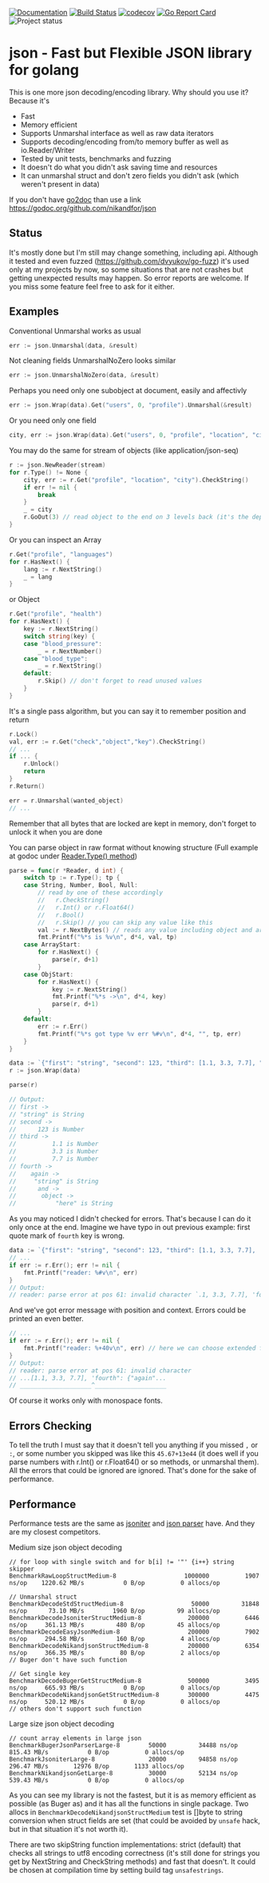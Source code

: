 [![Documentation](https://godoc.org/github.com/nikandfor/json?status.svg)](http://godoc.org/github.com/nikandfor/json)
[![Build Status](https://travis-ci.com/nikandfor/json.svg?branch=master)](https://travis-ci.com/nikandfor/json)
[![codecov](https://codecov.io/gh/nikandfor/json/branch/master/graph/badge.svg)](https://codecov.io/gh/nikandfor/json)
[![Go Report Card](https://goreportcard.com/badge/github.com/nikandfor/json)](https://goreportcard.com/report/github.com/nikandfor/json)
![Project status](https://img.shields.io/badge/status-Developing-yellow.svg)

# json - Fast but Flexible JSON library for golang

This is one more json decoding/encoding library. Why should you use it? Because it's
* Fast
* Memory efficient
* Supports Unmarshal interface as well as raw data iterators
* Supports decoding/encoding from/to memory buffer as well as io.Reader/Writer
* Tested by unit tests, benchmarks and fuzzing
* It doesn't do what you didn't ask saving time and resources
* It can unmarshal struct and don't zero fields you didn't ask (which weren't present in data)

If you don't have [go2doc](https://chrome.google.com/webstore/detail/go2doc/mnpdpppgidppdhingkmlcmmgdjknecif) than use a link https://godoc.org/github.com/nikandfor/json

## Status
It's mostly done but I'm still may change something, including api.
Although it tested and even fuzzed (https://github.com/dvyukov/go-fuzz) it's used only at my projects by now, so some situations that are not crashes but getting unexpected results may happen. So error reports are welcome. If you miss some feature feel free to ask for it either.

## Examples

Conventional Unmarshal works as usual
```go
err := json.Unmarshal(data, &result)
```

Not cleaning fields UnmarshalNoZero looks similar
```go
err := json.UnmarshalNoZero(data, &result)
```

Perhaps you need only one subobject at document, easily and affectivly
```go
err := json.Wrap(data).Get("users", 0, "profile").Unmarshal(&result)
```

Or you need only one field
```go
city, err := json.Wrap(data).Get("users", 0, "profile", "location", "city").CheckString()
```

You may do the same for stream of objects (like application/json-seq)
```go
r := json.NewReader(stream)
for r.Type() != None {
    city, err := r.Get("profile", "location", "city").CheckString()
    if err != nil {
        break
    }
    _ = city
    r.GoOut(3) // read object to the end on 3 levels back (it's the depth we've got to by Get(...))
}
```

Or you can inspect an Array
```go
r.Get("profile", "languages")
for r.HasNext() {
    lang := r.NextString()
    _ = lang
}
```
or Object
```go
r.Get("profile", "health")
for r.HasNext() {
    key := r.NextString()
    switch string(key) {
    case "blood_pressure":
        _ = r.NextNumber()
    case "blood_type":
        _ = r.NextString()
    default:
        r.Skip() // don't forget to read unused values
    }
}
```

It's a single pass algorithm, but you can say it to remember position and return
```go
r.Lock()
val, err := r.Get("check","object","key").CheckString()
// ...
if ... {
    r.Unlock()
    return
}
r.Return()

err = r.Unmarshal(wanted_object)
// ...
```
Remember that all bytes that are locked are kept in memory, don't forget to unlock it when you are done

You can parse object in raw format without knowing structure (Full example at godoc under [Reader.Type() method](https://godoc.org/github.com/nikandfor/json#example-Reader-Type))
```go
parse = func(r *Reader, d int) {
    switch tp := r.Type(); tp {
    case String, Number, Bool, Null:
        // read by one of these accordingly
        //   r.CheckString()
        //   r.Int() or r.Float64()
        //   r.Bool()
        //   r.Skip() // you can skip any value like this
        val := r.NextBytes() // reads any value including object and array as raw bytes
        fmt.Printf("%*s is %v\n", d*4, val, tp)
    case ArrayStart:
        for r.HasNext() {
            parse(r, d+1)
        }
    case ObjStart:
        for r.HasNext() {
            key := r.NextString()
            fmt.Printf("%*s ->\n", d*4, key)
            parse(r, d+1)
        }
    default:
        err := r.Err()
        fmt.Printf("%*s got type %v err %#v\n", d*4, "", tp, err)
    }
}

data := `{"first": "string", "second": 123, "third": [1.1, 3.3, 7.7], "fourth": {"again": "string", "and": {"object": "here"}}}`
r := json.Wrap(data)

parse(r)

// Output:
// first ->
// "string" is String
// second ->
//      123 is Number
// third ->
//          1.1 is Number
//          3.3 is Number
//          7.7 is Number
// fourth ->
//    again ->
//     "string" is String
//      and ->
//       object ->
//           "here" is String
```
As you may noticed I didn't checked for errors. That's because I can do it only once at the end. Imagine we have typo in out previous example: first quote mark of `fourth` key is wrong.
```go
data := `{"first": "string", "second": 123, "third": [1.1, 3.3, 7.7], 'fourth": {"again": "string", "and": {"object": "here"}}}`
// ...
if err := r.Err(); err != nil {
    fmt.Printf("reader: %#v\n", err)
}
// Output:
// reader: parse error at pos 61: invalid character `.1, 3.3, 7.7], 'fourth": {"agai`
```
And we've got error message with position and context.
Errors could be printed an even better.
```go
// ...
if err := r.Err(); err != nil {
    fmt.Printf("reader: %+40v\n", err) // here we can choose extended format and context size (works for # either)
}
// Output:
// reader: parse error at pos 61: invalid character
// ...[1.1, 3.3, 7.7], 'fourth": {"again"...
// ____________________^____________________
```
Of course it works only with monospace fonts.

## Errors Checking
To tell the truth I must say that it doesn't tell you anything if you missed `,` or `:`, or some number you skipped was like this `45.67+13e44` (it does well if you parse numbers with r.Int() or r.Float64() or so methods, or unmarshal them).
All the errors that could be ignored are ignored. That's done for the sake of performance.

## Performance
Performance tests are the same as [jsoniter](https://github.com/json-iterator/go-benchmark/blob/master/src/github.com/json-iterator/go-benchmark/benchmark_medium_payload_test.go) and [json parser](https://github.com/buger/jsonparser/blob/master/benchmark/benchmark_medium_payload_test.go) have. And they are my closest competitors.

Medium size json object decoding
```
// for loop with single switch and for b[i] != '"' {i++} string skipper
BenchmarkRawLoopStructMedium-8                	 1000000	      1907 ns/op	1220.62 MB/s	       0 B/op	       0 allocs/op

// Unmarshal struct
BenchmarkDecodeStdStructMedium-8              	   50000	     31848 ns/op	  73.10 MB/s	    1960 B/op	      99 allocs/op
BenchmarkDecodeJsoniterStructMedium-8         	  200000	      6446 ns/op	 361.13 MB/s	     480 B/op	      45 allocs/op
BenchmarkDecodeEasyJsonMedium-8               	  200000	      7902 ns/op	 294.58 MB/s	     160 B/op	       4 allocs/op
BenchmarkDecodeNikandjsonStructMedium-8       	  200000	      6354 ns/op	 366.35 MB/s	      80 B/op	       2 allocs/op
// Buger don't have such function

// Get single key
BenchmarkDecodeBugerGetStructMedium-8         	  500000	      3495 ns/op	 665.93 MB/s	       0 B/op	       0 allocs/op
BenchmarkDecodeNikandjsonGetStructMedium-8    	  300000	      4475 ns/op	 520.12 MB/s	       0 B/op	       0 allocs/op
// others don't support such function
```
Large size json object decoding
```
// count array elements in large json
BenchmarkBugerJsonParserLarge-8    	   50000	     34488 ns/op	 815.43 MB/s	       0 B/op	       0 allocs/op
BenchmarkJsoniterLarge-8           	   20000	     94858 ns/op	 296.47 MB/s	   12976 B/op	    1133 allocs/op
BenchmarkNikandjsonGetLarge-8      	   30000	     52134 ns/op	 539.43 MB/s	       0 B/op	       0 allocs/op
```
As you can see my library is not the fastest, but it is as memory efficient as possible (as Buger as) and it has all the functions in single package.
Two allocs in `BenchmarkDecodeNikandjsonStructMedium` test is []byte to string conversion when struct fields are set (that could be avoided by `unsafe` hack, but in that situation it's not worth it).

There are two skipString function implementations: strict (default) that checks all strings to utf8 encoding correctness (it's still done for strings you get by NextString and CheckString methods) and fast that doesn't. It could be chosen at compilation time by setting build tag `unsafestrings`.
